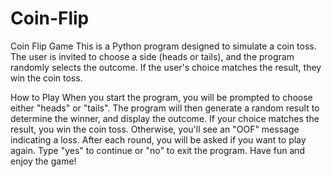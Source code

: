 # Coin-Flip
Coin Flip Game
This is a Python program designed to simulate a coin toss. The user is invited to choose a side (heads or tails), and the program randomly selects the outcome. If the user's choice matches the result, they win the coin toss.

How to Play
When you start the program, you will be prompted to choose either "heads" or "tails".
The program will then generate a random result to determine the winner, and display the outcome.
If your choice matches the result, you win the coin toss. Otherwise, you'll see an "OOF" message indicating a loss.
After each round, you will be asked if you want to play again. Type "yes" to continue or "no" to exit the program.
Have fun and enjoy the game!
